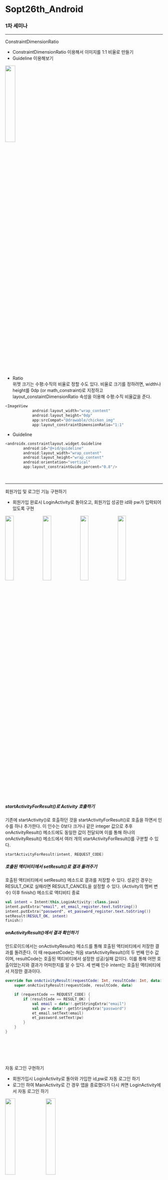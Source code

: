 # Sopt26th_Android

### 1차 세미나
------------
ConstraintDimensionRatio
- ConstraintDimensionRatio 이용해서 이미지를 1:1 비율로 만들기
- Guideline 이용해보기
<img src="https://user-images.githubusercontent.com/51014789/80585582-93cd2a00-8a4e-11ea-9f52-7c7172059ba9.PNG" width="25%">

- Ratio<br>
위젯 크기는 수평:수직의 비율로 정할 수도 있다. 비율로 크기를 정하려면, width나 height를 0dp (or math_constraint)로 지정하고 layout_constaintDimensionRatio 속성을 이용해 수평:수직 비율값을 준다.
```kotlin
<ImageView
            android:layout_width="wrap_content"
            android:layout_height="0dp"
            app:srcCompat="@drawable/chicken_img"
            app:layout_constraintDimensionRatio="1:1"
```
            
            
- Guideline
```kotlin
<androidx.constraintlayout.widget.Guideline
        android:id="@+id/guideline"
        android:layout_width="wrap_content"
        android:layout_height="wrap_content"
        android:orientation="vertical"
        app:layout_constraintGuide_percent="0.8"/>
```

<br>

------------
회원가입 및 로그인 기능 구현하기
- 회원가입 완료시 LoginActivity로 돌아오고, 회원가입 성공한 id와 pw가 입력되어 있도록 구현
<div>
<img src="https://user-images.githubusercontent.com/51014789/80586544-11de0080-8a50-11ea-98ee-65e8818ba109.PNG" width="23%">
<img src="https://user-images.githubusercontent.com/51014789/80586549-14405a80-8a50-11ea-844b-0d9f7e3824fc.PNG" width="23%">
<img src="https://user-images.githubusercontent.com/51014789/80586555-15718780-8a50-11ea-902b-8932187a7fb0.PNG" width="23%">
<img src="https://user-images.githubusercontent.com/51014789/80586557-16a2b480-8a50-11ea-959f-f901351bf4f6.PNG" width="23%">
</div>

##### startActivityForResult()로 Activity 호출하기
기존에 startActivity()로 호출하던 것을 startActivityForResult()로 호출을 하면서 인수를 하나 추가한다. 이 인수는 0보다 크거나 같은 integer 값으로 추후 onActivityResult() 메소드에도 동일한 값이 전달되며 이를 통해 하나의 onActivityResult() 메소드에서 여러 개의 startActivityForResult()를 구분할 수 있다.
```kotlin
startActivityForResult(intent, REQUEST_CODE)
```
##### 호출된 액티비티에서 setResult()로 결과 돌려주기
호출된 액티비티에서 setResult() 메소드로 결과를 저장할 수 있다. 성공인 경우는 RESULT_OK로 실패라면 RESULT_CANCEL을 설정할 수 있다. (Activity의 멤버 변수) 이후 finish() 메소드로 액티비티 종료
```kotlin
val intent = Intent(this,LoginActivity::class.java)
intent.putExtra("email", et_email_register.text.toString())
intent.putExtra("password", et_password_register.text.toString())
setResult(RESULT_OK, intent)
finish()
```
##### onActivityResult()에서 결과 확인하기	
안드로이드에서는 onActivityResult() 메소드를 통해 호출된 액티비티에서 저장한 결과를 돌려준다. 이 때 requestCode는 처음 startActivityResult()의 두 번째 인수 값이며, resultCode는 호출된 액티비티에서 설정한 성공/실패 값이다. 이를 통해 어떤 호출이었는지와 결과가 어떠한지를 알 수 있다. 세 번째 인수 intent는 호출된 액티비티에서 저장한 결과이다.
```kotlin
override fun onActivityResult(requestCode: Int, resultCode: Int, data: Intent?) {
    super.onActivityResult(requestCode, resultCode, data)

    if (requestCode == REQUEST_CODE) {
        if (resultCode == RESULT_OK) {
            val email = data!!.getStringExtra("email")
            val pw = data!!.getStringExtra("password")
            et_email.setText(email)
            et_password.setText(pw)
        }
    }
}
```
<br><br>
------------
자동 로그인 구현하기
- 회원가입시 LoginActivity로 돌아와 가입한 id,pw로 자동 로그인 하기
- 로그인 하여 MainActivity로 간 경우 앱을 종료했다가 다시 켜면 LoginActivity에서 자동 로그인 하기
<div><img src="https://user-images.githubusercontent.com/51014789/80666355-ec480a00-8ad6-11ea-920e-95a8a984fea2.png" width="25%">
<img src="https://user-images.githubusercontent.com/51014789/80587156-05a67300-8a51-11ea-9f7d-69dbc0323276.png" width="25%"></div>
회원가입 하면 LoginActivity로 돌아와 자동으로 로그인 한다고 알려주고 2초 뒤 MainActivity로 넘어간다.<br>
로그아웃 버튼을 누르지 않는 한 앱을 종료했다가 다시 켜면 자동 로그인 toast 메시지와 함께 자동 로그인이 되고 MainActivity로 넘어간다.

##### SharedPreferences
SharedPreferences를 이용하여 SharedPreferenceController의 getUserID가 비어있으면 로그인 액티비티를 호출하고 저장되어 있는 정보가 있을 경우 바로 로그인 다음 액티비티를 호출했다.

<br><br>

### 2차 세미나
------------
Bottom Navigation, ViewPager, RecyclerView 실습
<div>
<img src="https://user-images.githubusercontent.com/51014789/80582994-975eb200-8a4a-11ea-8255-d4629adf60ae.PNG" width="25%">
<img src="https://user-images.githubusercontent.com/51014789/80583024-a180b080-8a4a-11ea-9338-dae654186c78.PNG" width="25%">
<img src="https://user-images.githubusercontent.com/51014789/80583031-a3e30a80-8a4a-11ea-9bd1-5ab7f2f2d3ae.PNG" width="25%">
</div>

<br>

------------
RecyclerView의 itemDecoration, clipToPadding
- itemDecoration<br>
itemDecoration 클래스는 리사이클러뷰 내부에 있는 추상 클래스로, 리사이클러뷰의 아이템을 꾸미는 역할을 한다.
<img src="https://user-images.githubusercontent.com/51014789/81203614-1cc20380-9003-11ea-81c6-f9d08e79ea8d.PNG" width="25%">
RecyclerViewItemDecoration이라는 ItemDecoration 클래스를 만들어 짝수번째 아이템은 좌우 간격, 홀수번째 아이템은 상하 간격을 주도록 설정했고 DividerItemDecoration으로 VERTICAL 구분선을 추가하여 리사이클러뷰에 적용했다.
<br><br>

- clipToPadding<br>
리사이클러뷰에 패딩을 준 경우 스크롤 시 패딩 공간만큼 아이템이 잘린다. 이 때 android:clipToPadding="false" 속성을 주면 스크롤시 패딩 공간을 스크롤 영역으로 활용할 수 있다.
<div><img src="https://user-images.githubusercontent.com/51014789/81203981-8b9f5c80-9003-11ea-99c6-f30b4e6f835b.PNG" width="25%">
<img src="https://user-images.githubusercontent.com/51014789/81204036-9fe35980-9003-11ea-831d-8053ae00049e.PNG" width="25%"></div>

<br>

------------
네이버 웹툰 뷰<br>
<img src="https://user-images.githubusercontent.com/51014789/81204124-c1444580-9003-11ea-80b2-09c4b854bbee.PNG" width="25%"><br><br>
xml의 recyclerview에서 layoutManager 속성을 GridLayoutManager로 설정해주고 spanCount 속성을 3으로 설정했다.
```kotlin
app:layoutManager="androidx.recyclerview.widget.GridLayoutManager"
app:spanCount="3"
```
Textview를 이용해 텍스트를 처리할 때 일정 글자수만 보여지고 글자 줄임을 하고 싶다면 Textview의 maxLines와 ellipsize 속성을 이용해 지정할 수 있다.
```kotlin
android:ellipsize="end"
android:maxLines="1"
```


